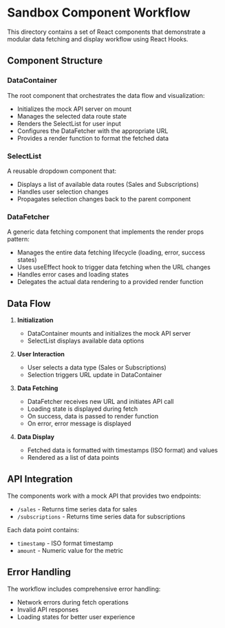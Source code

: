 # Sandbox Component Workflow

This directory contains a set of React components that demonstrate a modular data fetching and display workflow using React Hooks.

## Component Structure

### DataContainer
The root component that orchestrates the data flow and visualization:
- Initializes the mock API server on mount
- Manages the selected data route state
- Renders the SelectList for user input
- Configures the DataFetcher with the appropriate URL
- Provides a render function to format the fetched data

### SelectList
A reusable dropdown component that:
- Displays a list of available data routes (Sales and Subscriptions)
- Handles user selection changes
- Propagates selection changes back to the parent component

### DataFetcher
A generic data fetching component that implements the render props pattern:
- Manages the entire data fetching lifecycle (loading, error, success states)
- Uses useEffect hook to trigger data fetching when the URL changes
- Handles error cases and loading states
- Delegates the actual data rendering to a provided render function

## Data Flow

1. **Initialization**
   - DataContainer mounts and initializes the mock API server
   - SelectList displays available data options

2. **User Interaction**
   - User selects a data type (Sales or Subscriptions)
   - Selection triggers URL update in DataContainer

3. **Data Fetching**
   - DataFetcher receives new URL and initiates API call
   - Loading state is displayed during fetch
   - On success, data is passed to render function
   - On error, error message is displayed

4. **Data Display**
   - Fetched data is formatted with timestamps (ISO format) and values
   - Rendered as a list of data points

## API Integration

The components work with a mock API that provides two endpoints:
- `/sales` - Returns time series data for sales
- `/subscriptions` - Returns time series data for subscriptions

Each data point contains:
- `timestamp` - ISO format timestamp
- `amount` - Numeric value for the metric

## Error Handling

The workflow includes comprehensive error handling:
- Network errors during fetch operations
- Invalid API responses
- Loading states for better user experience
